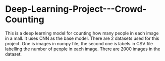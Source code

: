 # Deep-Learning-Project---Crowd-Counting

This is a deep learning model for counting how many people in each image in a mall. It uses CNN as the base model.
There are 2 datasets used for this project. One is images in numpy file, the second one is labels in CSV file labelling the number of people in each image.
There are 2000 images in the dataset.
